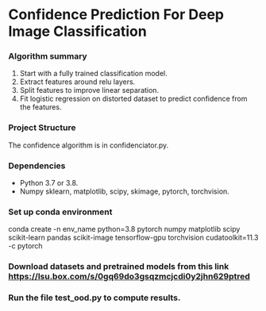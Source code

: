 # Confidence Prediction For Deep Image Classification

### Algorithm summary
1. Start with a fully trained classification model.
2. Extract features around relu layers.
3. Split features to improve linear separation.
4. Fit logistic regression on distorted dataset to predict confidence from the features.


### Project Structure
The confidence algorithm is in confidenciator.py.

### Dependencies
* Python 3.7 or 3.8.
* Numpy sklearn, matplotlib, scipy, skimage, pytorch, torchvision.

### Set up conda environment
conda create -n env_name python=3.8 pytorch numpy matplotlib scipy scikit-learn pandas scikit-image tensorflow-gpu torchvision cudatoolkit=11.3 -c pytorch

### Download datasets and pretrained models from this link https://lsu.box.com/s/0gq69do3gsqzmcjcdi0y2jhn629ptred 

### Run the file test_ood.py to compute results.

